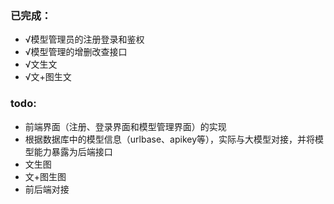 ### 已完成：
* √模型管理员的注册登录和鉴权
* √模型管理的增删改查接口
* √文生文
* √文+图生文
### todo:
* 前端界面（注册、登录界面和模型管理界面）的实现
* 根据数据库中的模型信息（urlbase、apikey等），实际与大模型对接，并将模型能力暴露为后端接口
* 文生图
* 文+图生图
* 前后端对接
